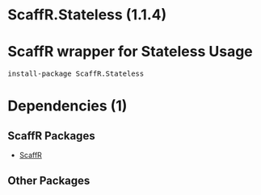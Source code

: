 ﻿ScaffR.Stateless (1.1.4)
======
ScaffR wrapper for Stateless
Usage
======
<pre>install-package ScaffR.Stateless</pre>
Dependencies (1)
=====

ScaffR Packages
------
* [ScaffR](https://github.com/wcpro/ScaffR/tree/master/src/ScaffR)

Other Packages
------
